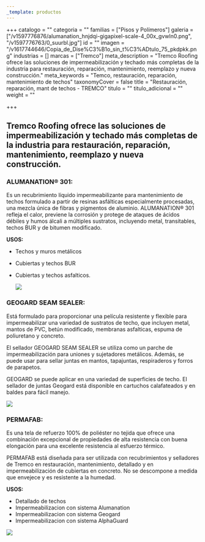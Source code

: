 ```yaml
---
_template: productos
---
```







+++
catalogo = ""
categoria = ""
familias = ["Pisos y Polímeros"]
galeria = ["/v1597776876/alumanation_hnjdqi-gigapixel-scale-4_00x_gvwln0.png", "/v1597776763/0_suurbl.jpg"]
id = ""
imagen = "/v1617744646/Copia_de_Dise%C3%B1o_sin_t%C3%ADtulo_75_pkdpkk.png"
industrias = []
marcas = ["Tremco"]
meta_description = "Tremco Roofing ofrece las soluciones de impermeabilización y techado más completas de la industria para restauración, reparación, mantenimiento, reemplazo y nueva construcción."
meta_keywords = "Temco, restauración, reparación, mantenimiento de techos"
taxonomyCover = false
title = "Restauración, reparación, mant de techos - TREMCO"
titulo = ""
titulo_adicional = ""
weight = ""

+++
## Tremco Roofing ofrece las soluciones de impermeabilización y techado más completas de la industria para restauración, reparación, mantenimiento, reemplazo y nueva construcción.

### **ALUMANATION® 301:**

Es un recubrimiento líquido impermeabilizante para mantenimiento de techos formulado a partir de resinas asfálticas especialmente procesadas, una mezcla única de fibras y pigmentos de aluminio. ALUMANATION® 301 refleja el calor, previene la corrosión y protege de ataques de ácidos débiles y humos álcali a múltiples sustratos, incluyendo metal, transitables, techos BUR y de bitumen modificado.

**USOS:**

* Techos y muros metálicos
* Cubiertas y techos BUR
* Cubiertas y techos asfalticos.

  ![](https://res.cloudinary.com/novatec/v1597776732/11_pnl4k8.png)

### **GEOGARD SEAM SEALER:**

Está formulado para proporcionar una película resistente y flexible para impermeabilizar una variedad de sustratos de techo, que incluyen metal, mantos de PVC, betún modificado, membranas asfalticas, espuma de poliuretano y concreto.

El sellador GEOGARD SEAM SEALER se utiliza como un parche de impermeabilización para uniones y sujetadores metálicos. Además, se puede usar para sellar juntas en mantos, tapajuntas, respiraderos y forros de parapetos.

GEOGARD se puede aplicar en una variedad de superficies de techo. El sellador de juntas Geogard está disponible en cartuchos calafateados y en baldes para fácil manejo.

![](https://res.cloudinary.com/novatec/v1597776998/tremco-alumanation-301-8_r4rjs1.png)

### **PERMAFAB:**

Es una tela de refuerzo 100% de poliéster no tejida que ofrece una combinación excepcional de propiedades de alta resistencia con buena elongación para una excelente resistencia al esfuerzo térmico.

PERMAFAB está diseñada para ser utilizada con recubrimientos y selladores de Tremco en restauración, mantenimiento, detallado y en impermeabilización de cubiertas en concreto. No se descompone a medida que envejece y es resistente a la humedad.

**USOS:**

* Detallado de techos
* Impermeabilizacion con sistema Alumanation
* Impermeabilizacion con sistema Geogard
* Impermeabilizacion con sistema AlphaGuard

![](https://res.cloudinary.com/novatec/v1597777059/maxresdefault_jzwmvh.jpg)
